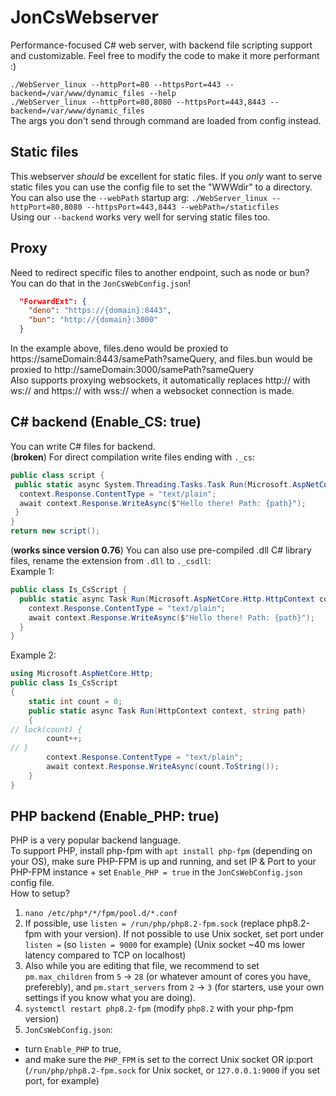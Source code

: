 # JonCsWebserver
Performance-focused C# web server, with backend file scripting support and customizable.
Feel free to modify the code to make it more performant :)

`./WebServer_linux --httpPort=80 --httpsPort=443 --backend=/var/www/dynamic_files --help`<br/>
`./WebServer_linux --httpPort=80,8080 --httpsPort=443,8443 --backend=/var/www/dynamic_files`<br/>
The args you don't send through command are loaded from config instead.

## Static files
This webserver *should* be excellent for static files. If you *only* want to serve static files you can use the config file to set the "WWWdir" to a directory.
You can also use the `--webPath` startup arg: `./WebServer_linux --httpPort=80,8080 --httpsPort=443,8443 --webPath=/staticfiles`<br/>
Using our `--backend` works very well for serving static files too.

## Proxy
Need to redirect specific files to another endpoint, such as node or bun? You can do that in the `JonCsWebConfig.json`!
```json
  "ForwardExt": {
    "deno": "https://{domain}:8443",
    "bun": "http://{domain}:3000"
  }
```
In the example above, files.deno would be proxied to https://sameDomain:8443/samePath?sameQuery, and files.bun would be proxied to http://sameDomain:3000/samePath?sameQuery<br/>
Also supports proxying websockets, it automatically replaces http:// with ws:// and https:// with wss:// when a websocket connection is made.

## C# backend (Enable_CS: true)
You can write C# files for backend.<br/>
(**broken**) For direct compilation write files ending with `._cs`:
```cs
public class script {
 public static async System.Threading.Tasks.Task Run(Microsoft.AspNetCore.Http.HttpContext context, string path) {
  context.Response.ContentType = "text/plain";
  await context.Response.WriteAsync($"Hello there! Path: {path}");
 }
}
return new script();
```
(**works since version 0.76**) You can also use pre-compiled .dll C# library files, rename the extension from `.dll` to `._csdll`:
<br>Example 1:
```cs
public class Is_CsScript {
  public static async Task Run(Microsoft.AspNetCore.Http.HttpContext context, string path) {
    context.Response.ContentType = "text/plain";
    await context.Response.WriteAsync($"Hello there! Path: {path}");
  }
}
```
Example 2:
```cs
using Microsoft.AspNetCore.Http;
public class Is_CsScript
{
    static int count = 0;
    public static async Task Run(HttpContext context, string path)
    {
// lock(count) {
        count++;
// }
        context.Response.ContentType = "text/plain";
        await context.Response.WriteAsync(count.ToString());
    }
}
```

## PHP backend (Enable_PHP: true)
PHP is a very popular backend language.  
To support PHP, install php-fpm with `apt install php-fpm` (depending on your OS), make sure PHP-FPM is up and running, and set IP & Port to your PHP-FPM instance + set `Enable_PHP = true` in the `JonCsWebConfig.json` config file.<br/>
How to setup?
1. `nano /etc/php*/*/fpm/pool.d/*.conf`
2. If possible, use `listen = /run/php/php8.2-fpm.sock` (replace php8.2-fpm with your version). If not possible to use Unix socket, set port under `listen =` (so `listen = 9000` for example) (Unix socket ~40 ms lower latency compared to TCP on localhost)
3. Also while you are editing that file, we recommend to set `pm.max_children` from `5` -> `28` (or whatever amount of cores you have, preferebly), and `pm.start_servers` from `2` -> `3` (for starters, use your own settings if you know what you are doing).
4. `systemctl restart php8.2-fpm` (modify `php8.2` with your php-fpm version)
5. `JonCsWebConfig.json`:
-  turn `Enable_PHP` to true,
-  and make sure the `PHP_FPM` is set to the correct Unix socket OR ip:port (`/run/php/php8.2-fpm.sock` for Unix socket, or `127.0.0.1:9000` if you set port, for example)
